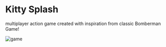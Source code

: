 # Kitty Splash
multiplayer action game created with inspiration from classic Bomberman Game!

![game](https://user-images.githubusercontent.com/35807415/187244980-a8f64575-9a4e-43c8-9a51-8d40096677c2.png)
